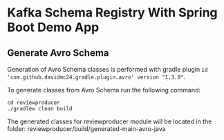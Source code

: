 # Kafka Schema Registry With Spring Boot Demo App

## Generate Avro Schema 
Generation of Avro Schema classes is performed with gradle plugin
`id 'com.github.davidmc24.gradle.plugin.avro' version "1.3.0"`. 

To generate classes from Avro Schema run the following command:
```shell
cd reviewproducer
./gradlew clean build
```

The generated classes for reviewproducer module will be located in the folder: 
reviewproducer/build/generated-main-avro-java


